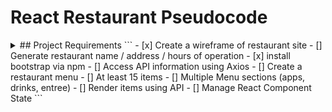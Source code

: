 # React Restaurant Pseudocode
<details>
<summary> ## Project Requirements
```
- [x] Create a wireframe of restaurant site
- [] Generate restaurant name / address / hours of operation
- [x] install bootstrap via npm
- [] Access API information using Axios
- [] Create a restaurant menu
        - [] At least 15 items
        - [] Multiple Menu sections (apps, drinks, entree)
        - [] Render items using API
- [] Manage React Component State
```
</summary>
<summary>
## Build-up for project
```
What do we want to display on our restaurant site?
 - Need a header with content 
    -Restaurant title : Le Roux Effronté
    -Address : 348 East Main Street Lexington, KY
    -Hours of Operation: 11a-8p
 - Accordions displaying menu items
    -Size and position : I want 2 accordions above and 2 accordions below.
    - Background picture of a dining room, cafe maybe?
    - Lets shoot for a different header look as not to blend too much with background of accordions
    - Do we want accordions to be clear and show background behind or have their own coloring?
    - Default page load: All accordions closed, can visually see all 4 on one page.
    - Stretch goal for accordions, only have one displayed on page that can rotate when a specific button is clicked
    - While any top accordions are open, lets have bottom auto close to adjust for sizing issues?
    -Maybe adding a randomizer for when each accordion is closed it changes the options?
    - Lets have 4 accordions
        - Appetizer
            ```
            
            ```
        - Brunch
            ```
            
            ```
        - Entreé
            ```
            
            ```
        - Drinks
            ```
            
            ```

        
```
</summary>

</details>